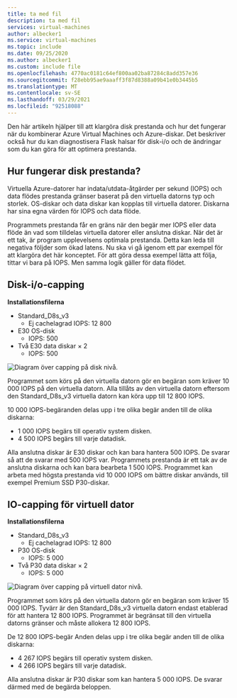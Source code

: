 ```yaml
---
title: ta med fil
description: ta med fil
services: virtual-machines
author: albecker1
ms.service: virtual-machines
ms.topic: include
ms.date: 09/25/2020
ms.author: albecker1
ms.custom: include file
ms.openlocfilehash: 4770ac0181c64ef800aa02ba87284c8add357e36
ms.sourcegitcommit: f28ebb95ae9aaaff3f87d8388a09b41e0b3445b5
ms.translationtype: MT
ms.contentlocale: sv-SE
ms.lasthandoff: 03/29/2021
ms.locfileid: "92518088"
---
```

Den här artikeln hjälper till att klargöra disk prestanda och hur det fungerar när du kombinerar Azure Virtual Machines och Azure-diskar. Det beskriver också hur du kan diagnostisera Flask halsar för disk-i/o och de ändringar som du kan göra för att optimera prestanda.

## <a name="how-does-disk-performance-work"></a>Hur fungerar disk prestanda?
Virtuella Azure-datorer har indata/utdata-åtgärder per sekund (IOPS) och data flödes prestanda gränser baserat på den virtuella datorns typ och storlek. OS-diskar och data diskar kan kopplas till virtuella datorer. Diskarna har sina egna värden för IOPS och data flöde.

Programmets prestanda får en gräns när den begär mer IOPS eller data flöde än vad som tilldelas virtuella datorer eller anslutna diskar. När det är ett tak, är program upplevelsens optimala prestanda. Detta kan leda till negativa följder som ökad latens. Nu ska vi gå igenom ett par exempel för att klargöra det här konceptet. För att göra dessa exempel lätta att följa, tittar vi bara på IOPS. Men samma logik gäller för data flödet.

## <a name="disk-io-capping"></a>Disk-i/o-capping

**Installationsfilerna**

- Standard_D8s_v3
  - Ej cachelagrad IOPS: 12 800
- E30 OS-disk
  - IOPS: 500
- Två E30 data diskar × 2
  - IOPS: 500

![Diagram över capping på disk nivå.](media/vm-disk-performance/disk-level-throttling.jpg)

Programmet som körs på den virtuella datorn gör en begäran som kräver 10 000 IOPS på den virtuella datorn. Alla tillåts av den virtuella datorn eftersom den Standard_D8s_v3 virtuella datorn kan köra upp till 12 800 IOPS.

10 000 IOPS-begäranden delas upp i tre olika begär anden till de olika diskarna:

- 1 000 IOPS begärs till operativ system disken.
- 4 500 IOPS begärs till varje datadisk.

Alla anslutna diskar är E30 diskar och kan bara hantera 500 IOPS. De svarar så att de svarar med 500 IOPS var. Programmets prestanda är ett tak av de anslutna diskarna och kan bara bearbeta 1 500 IOPS. Programmet kan arbeta med högsta prestanda vid 10 000 IOPS om bättre diskar används, till exempel Premium SSD P30-diskar.

## <a name="virtual-machine-io-capping"></a>IO-capping för virtuell dator

**Installationsfilerna**

- Standard_D8s_v3
  - Ej cachelagrad IOPS: 12 800
- P30 OS-disk
  - IOPS: 5 000
- Två P30 data diskar × 2
  - IOPS: 5 000

![Diagram över capping på virtuell dator nivå.](media/vm-disk-performance/vm-level-throttling.jpg)

Programmet som körs på den virtuella datorn gör en begäran som kräver 15 000 IOPS. Tyvärr är den Standard_D8s_v3 virtuella datorn endast etablerad för att hantera 12 800 IOPS. Programmet är begränsat till den virtuella datorns gränser och måste allokera 12 800 IOPS.

De 12 800 IOPS-begär Anden delas upp i tre olika begär anden till de olika diskarna:

- 4 267 IOPS begärs till operativ system disken.
- 4 266 IOPS begärs till varje datadisk.

Alla anslutna diskar är P30 diskar som kan hantera 5 000 IOPS. De svarar därmed med de begärda beloppen.
